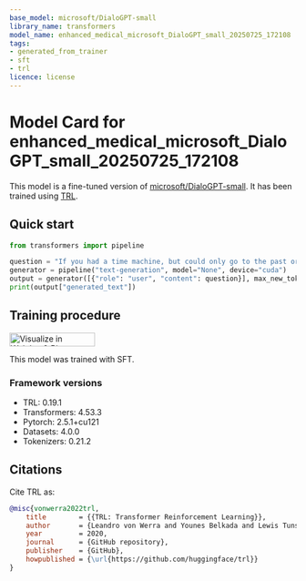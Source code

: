 ```yaml
---
base_model: microsoft/DialoGPT-small
library_name: transformers
model_name: enhanced_medical_microsoft_DialoGPT_small_20250725_172108
tags:
- generated_from_trainer
- sft
- trl
licence: license
---
```


# Model Card for enhanced_medical_microsoft_DialoGPT_small_20250725_172108

This model is a fine-tuned version of [microsoft/DialoGPT-small](https://huggingface.co/microsoft/DialoGPT-small).
It has been trained using [TRL](https://github.com/huggingface/trl).

## Quick start

```python
from transformers import pipeline

question = "If you had a time machine, but could only go to the past or the future once and never return, which would you choose and why?"
generator = pipeline("text-generation", model="None", device="cuda")
output = generator([{"role": "user", "content": question}], max_new_tokens=128, return_full_text=False)[0]
print(output["generated_text"])
```

## Training procedure

[<img src="https://raw.githubusercontent.com/wandb/assets/main/wandb-github-badge-28.svg" alt="Visualize in Weights & Biases" width="150" height="24"/>](https://wandb.ai/taminul/medical-llm-finetuning/runs/smq4kn1y) 


This model was trained with SFT.

### Framework versions

- TRL: 0.19.1
- Transformers: 4.53.3
- Pytorch: 2.5.1+cu121
- Datasets: 4.0.0
- Tokenizers: 0.21.2

## Citations



Cite TRL as:
    
```bibtex
@misc{vonwerra2022trl,
	title        = {{TRL: Transformer Reinforcement Learning}},
	author       = {Leandro von Werra and Younes Belkada and Lewis Tunstall and Edward Beeching and Tristan Thrush and Nathan Lambert and Shengyi Huang and Kashif Rasul and Quentin Gallou{\'e}dec},
	year         = 2020,
	journal      = {GitHub repository},
	publisher    = {GitHub},
	howpublished = {\url{https://github.com/huggingface/trl}}
}
```